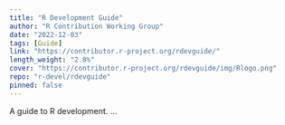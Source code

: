 ```yaml
---
title: "R Development Guide"
author: "R Contribution Working Group"
date: "2022-12-03"
tags: [Guide]
link: "https://contributor.r-project.org/rdevguide/"
length_weight: "2.8%"
cover: "https://contributor.r-project.org/rdevguide/img/Rlogo.png"
repo: "r-devel/rdevguide"
pinned: false
---
```


A guide to R development. ...
